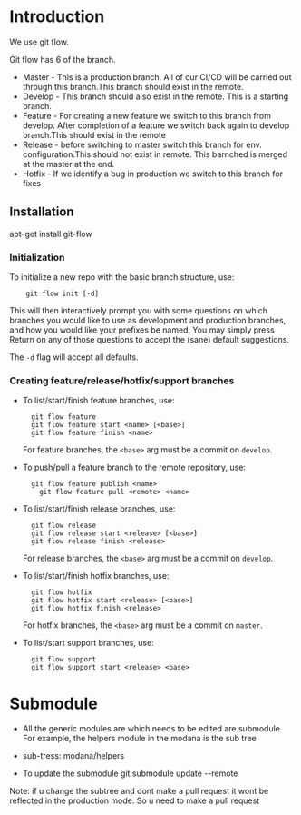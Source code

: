 # Introduction

We use git flow.

Git flow has 6 of the branch.
* Master - This is a production branch. All of our CI/CD will be carried
out through this branch.This branch should  exist in the remote.
* Develop - This branch should also exist in the remote. This is a starting branch.
* Feature - For creating a new feature we switch to this branch from develop. After completion of a feature
we switch back again to develop branch.This should exist in the remote
* Release - before switching to master switch this branch for env. configuration.This should not exist
in remote. This barnched is merged at the master at the end.
* Hotfix -  If we identify a bug in production we switch to this branch for fixes

## Installation

apt-get install git-flow


### Initialization

To initialize a new repo with the basic branch structure, use:

		git flow init [-d]

This will then interactively prompt you with some questions on which branches
you would like to use as development and production branches, and how you
would like your prefixes be named. You may simply press Return on any of
those questions to accept the (sane) default suggestions.

The ``-d`` flag will accept all defaults.


### Creating feature/release/hotfix/support branches

* To list/start/finish feature branches, use:

  		git flow feature
  		git flow feature start <name> [<base>]
  		git flow feature finish <name>

  For feature branches, the `<base>` arg must be a commit on `develop`.

* To push/pull a feature branch to the remote repository, use:

  		git flow feature publish <name>
		  git flow feature pull <remote> <name>

* To list/start/finish release branches, use:

  		git flow release
  		git flow release start <release> [<base>]
  		git flow release finish <release>

  For release branches, the `<base>` arg must be a commit on `develop`.

* To list/start/finish hotfix branches, use:

  		git flow hotfix
  		git flow hotfix start <release> [<base>]
  		git flow hotfix finish <release>

  For hotfix branches, the `<base>` arg must be a commit on `master`.

* To list/start support branches, use:

  		git flow support
  		git flow support start <release> <base>


# Submodule

* All the  generic modules are which needs to be edited are submodule.
  For example, the helpers module in the modana is the sub tree

* sub-tress: modana/helpers

* To update the submodule
  git submodule update --remote

Note: if u change the subtree and dont make a pull request it wont be reflected in the production mode.
So u need to make a pull request






